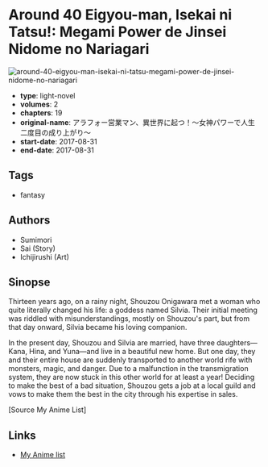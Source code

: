 # Around 40 Eigyou-man, Isekai ni Tatsu!: Megami Power de Jinsei Nidome no Nariagari

![around-40-eigyou-man-isekai-ni-tatsu-megami-power-de-jinsei-nidome-no-nariagari](https://cdn.myanimelist.net/images/manga/2/200167.jpg)

-   **type**: light-novel
-   **volumes**: 2
-   **chapters**: 19
-   **original-name**: アラフォー営業マン、異世界に起つ！～女神パワーで人生二度目の成り上がり～
-   **start-date**: 2017-08-31
-   **end-date**: 2017-08-31

## Tags

-   fantasy

## Authors

-   Sumimori
-   Sai (Story)
-   Ichijirushi (Art)

## Sinopse

Thirteen years ago, on a rainy night, Shouzou Onigawara met a woman who quite literally changed his life: a goddess named Silvia. Their initial meeting was riddled with misunderstandings, mostly on Shouzou's part, but from that day onward, Silvia became his loving companion.

In the present day, Shouzou and Silvia are married, have three daughters—Kana, Hina, and Yuna—and live in a beautiful new home. But one day, they and their entire house are suddenly transported to another world rife with monsters, magic, and danger. Due to a malfunction in the transmigration system, they are now stuck in this other world for at least a year! Deciding to make the best of a bad situation, Shouzou gets a job at a local guild and vows to make them the best in the city through his expertise in sales.

[Source My Anime List]

## Links

-   [My Anime list](https://myanimelist.net/manga/109203/Around_40_Eigyou-man_Isekai_ni_Tatsu__Megami_Power_de_Jinsei_Nidome_no_Nariagari)
